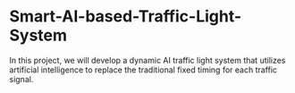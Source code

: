 # Smart-AI-based-Traffic-Light-System
In this project, we will develop a dynamic AI traffic light system that utilizes artificial intelligence to replace the traditional fixed timing for each traffic signal.
